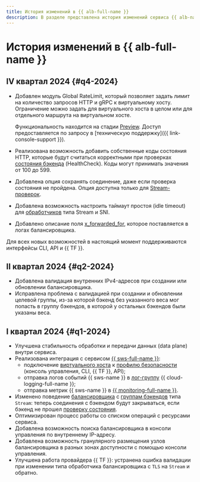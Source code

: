```yaml
---
title: История изменений в {{ alb-full-name }}
description: В разделе представлена история изменений сервиса {{ alb-name }}.
---
```


# История изменений в {{ alb-full-name }}

## IV квартал 2024 {#q4-2024}

* Добавлен модуль Global RateLimit, который позволяет задать лимит на количество запросов HTTP и gRPC к виртуальному хосту. Ограничение можно задать для виртуального хоста в целом или для отдельного маршрута на виртуальном хосте.
  
  Функциональность находится на стадии [Preview](../overview/concepts/launch-stages.md). Доступ предоставляется по запросу в [техническую поддержку]({{ link-console-support }}).

* Реализована возможность добавить собственные коды состояния HTTP, которые будут считаться корректными при проверках [состояния бэкенда](concepts/backend-group.md#health-checks) (HealthCheck). Коды могут принимать значения от 100 до 599.
  
* Добавлена опция сохранять соединение, даже если проверка состояния не пройдена. Опция доступна только для [Stream-проверок](concepts/backend-group.md#health-checks).

* Добавлена возможность настроить таймаут простоя (idle timeout) для [обработчиков](concepts/application-load-balancer#listener) типа Stream и SNI.
  
* Добавлено описание поля [x_forwarded_for](logs-ref.md), которое поставляется в логах балансировщика.

Для всех новых возможностей в настоящий момент поддерживаются интерфейсы CLI, API и {{ TF }}.

## II квартал 2024 {#q2-2024}

* Добавлена валидация внутренних IPv4-адресов при создании или обновлении балансировщика.
* Исправлена проблема с валидацией при создании и обновлении целевой группы, из-за которой бэкенд без указанного веса мог попасть в группу бэкендов, в которой у остальных бэкендов были указаны веса.

## I квартал 2024 {#q1-2024}

* Улучшена стабильность обработки и передачи данных (data plane) внутри сервиса.
* Реализована интеграция с сервисом [{{ sws-full-name }}](../smartwebsecurity/):
  * подключение [виртуального хоста](./concepts/http-router.md#virtual-host) к [профилю безопасности](../smartwebsecurity/concepts/profiles.md) (консоль управления, CLI, {{ TF }}, API);
  * отправка логов событий {{ sws-name }} в [лог-группу](../logging/concepts/log-group.md) {{ cloud-logging-full-name }};
  * отправка метрик {{ sws-name }} в [{{ monitoring-full-name }}](../monitoring/).
* Изменено поведение [балансировщика](./concepts/application-load-balancer.md) с [группам бэкендов](./concepts/backend-group.md) типа `Stream`: теперь соединения c бэкендом будут закрываться, если бэкенд не прошел [проверку состояния](./concepts/backend-group.md#health-checks).
* Оптимизирован процесс работы со списком операций с ресурсами сервиса.
* Добавлена возможность поиска балансировщика в консоли управления по внутреннему IP-адресу.
* Добавлена возможность гранулярного размещения узлов балансировщика в разных зонах доступности с помощью консоли управления.
* Улучшена работа провайдера {{ TF }}: устранена ошибка валидации при изменении типа обработчика балансировщика с `TLS` на `Stream` и обратно.
